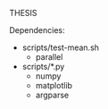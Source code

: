 THESIS

Dependencies: 

- scripts/test-mean.sh 
	- parallel
- scripts/\*.py
	- numpy
	- matplotlib
	- argparse


